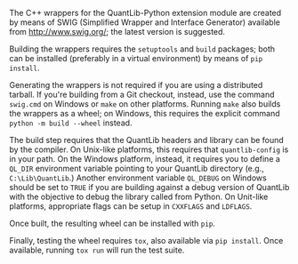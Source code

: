 
The C++ wrappers for the QuantLib-Python extension module are created
by means of SWIG (Simplified Wrapper and Interface Generator)
available from <http://www.swig.org/>; the latest version is suggested.

Building the wrappers requires the `setuptools` and `build` packages;
both can be installed (preferably in a virtual environment) by means
of `pip install`.

Generating the wrappers is not required if you are using a distributed
tarball. If you're building from a Git checkout, instead, use the
command `swig.cmd` on Windows or `make` on other platforms.  Running
`make` also builds the wrappers as a wheel; on Windows, this requires
the explicit command `python -m build --wheel` instead.

The build step requires that the QuantLib headers and library can be
found by the compiler. On Unix-like platforms, this requires that
`quantlib-config` is in your path. On the Windows platform, instead,
it requires you to define a `QL_DIR` environment variable pointing to
your QuantLib directory (e.g., `C:\Lib\QuantLib`.) Another environment
variable `QL_DEBUG` on Windows should be set to `TRUE` if you are building
against a debug version of QuantLib with the objective to
debug the library called from Python. On Unit-like platforms, appropriate flags
can be setup in `CXXFLAGS` and `LDFLAGS`.


Once built, the resulting wheel can be installed with `pip`.

Finally, testing the wheel requires `tox`, also available via
`pip install`.  Once available, running `tox run` will run the
test suite.

